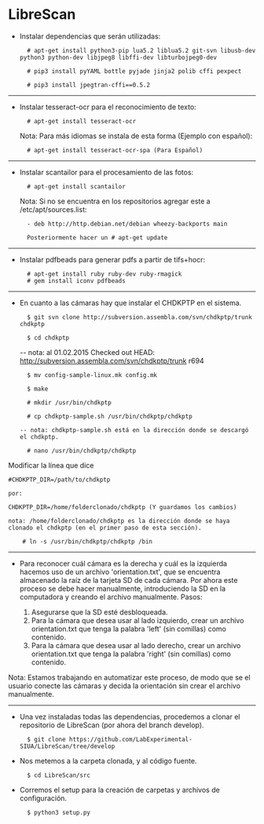 # LibreScan

- Instalar dependencias que serán utilizadas:

		# apt-get install python3-pip lua5.2 liblua5.2 git-svn libusb-dev python3 python-dev libjpeg8 libffi-dev libturbojpeg0-dev

		# pip3 install pyYAML bottle pyjade jinja2 polib cffi pexpect

		# pip3 install jpegtran-cffi==0.5.2

--------------------------------------------------------------------------------------------

- Instalar tesseract-ocr para el reconocimiento de texto:

		# apt-get install tesseract-ocr

	Nota: Para más idiomas se instala de esta forma (Ejemplo con español): 

		# apt-get install tesseract-ocr-spa (Para Español) 

--------------------------------------------------------------------------------------------

- Instalar scantailor para el procesamiento de las fotos:

		# apt-get install scantailor
	
	Nota: Si no se encuentra en los repositorios agregar este a /etc/apt/sources.list: 

		- deb http://http.debian.net/debian wheezy-backports main

		Posteriormente hacer un # apt-get update

--------------------------------------------------------------------------------------------

- Instalar pdfbeads para generar pdfs a partir de tifs+hocr:

		# apt-get install ruby ruby-dev ruby-rmagick 
		# gem install iconv pdfbeads


--------------------------------------------------------------------------------------------
- En cuanto a las cámaras hay que instalar el CHDKPTP en el sistema.

		$ git svn clone http://subversion.assembla.com/svn/chdkptp/trunk chdkptp

		$ cd chdkptp

    -- nota: al 01.02.2015 Checked out HEAD:
       http://subversion.assembla.com/svn/chdkptp/trunk r694

		$ mv config-sample-linux.mk config.mk

		$ make

		# mkdir /usr/bin/chdkptp

		# cp chdkptp-sample.sh /usr/bin/chdkptp/chdkptp

      -- nota: chdkptp-sample.sh está en la dirección donde se descargó el chdkptp.

		# nano /usr/bin/chdkptp/chdkptp

Modificar la línea que dice

    #CHDKPTP_DIR=/path/to/chdkptp

    por: 
	
	CHDKPTP_DIR=/home/folderclonado/chdkptp (Y guardamos los cambios)
    
    nota: /home/folderclonado/chdkptp es la dirección donde se haya clonado el chdkptp (en el primer paso de esta sección). 

		# ln -s /usr/bin/chdkptp/chdkptp /bin

--------------------------------------------------------------------------------------------
- Para reconocer cuál cámara es la derecha y cuál es la izquierda hacemos uso de un archivo 'orientation.txt', que se encuentra almacenado la raíz de la tarjeta SD de cada cámara. Por ahora este proceso se debe hacer manualmente, introduciendo la SD en la computadora y creando el archivo manualmente. Pasos:
	
	1. Asegurarse que la SD esté desbloqueada.
	2. Para la cámara que desea usar al lado izquierdo, crear un archivo orientation.txt que tenga la palabra 'left' (sin comillas) como contenido.
	3. Para la cámara que desea usar al lado derecho, crear un archivo orientation.txt que tenga la palabra 'right' (sin comillas) como contenido.



Nota: Estamos trabajando en automatizar este proceso, de modo que se el usuario conecte las cámaras y decida la orientación sin crear el archivo manualmente.

--------------------------------------------------------------------------------------------
- Una vez instaladas todas las dependencias, procedemos a clonar el repositorio de LibreScan (por ahora del branch develop).

		$ git clone https://github.com/LabExperimental-SIUA/LibreScan/tree/develop

- Nos metemos a la carpeta clonada, y al código fuente.

		$ cd LibreScan/src

- Corremos el setup para la creación de carpetas y archivos de configuración.

		$ python3 setup.py

